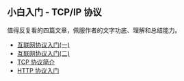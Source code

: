 ## 小白入门 - TCP/IP 协议

值得反复看的四篇文章，佩服作者的文字功底、理解和总结能力。

* [互联网协议入门(一)](http://www.ruanyifeng.com/blog/2012/05/internet_protocol_suite_part_i.html)
* [互联网协议入门(二)](http://www.ruanyifeng.com/blog/2012/06/internet_protocol_suite_part_ii.html)
* [TCP 协议简介](http://www.ruanyifeng.com/blog/2017/06/tcp-protocol.html)
* [HTTP 协议入门](http://www.ruanyifeng.com/blog/2016/08/http.html)
